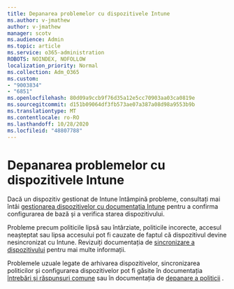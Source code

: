 ```yaml
---
title: Depanarea problemelor cu dispozitivele Intune
ms.author: v-jmathew
author: v-jmathew
manager: scotv
ms.audience: Admin
ms.topic: article
ms.service: o365-administration
ROBOTS: NOINDEX, NOFOLLOW
localization_priority: Normal
ms.collection: Adm_O365
ms.custom:
- "9003834"
- "6851"
ms.openlocfilehash: 80d09a9ccb9f76d35a12e5cc70903aa03ca0819e
ms.sourcegitcommit: d151b09064df3fb573ae07a387a08d98a9553b9b
ms.translationtype: MT
ms.contentlocale: ro-RO
ms.lasthandoff: 10/28/2020
ms.locfileid: "48807788"
---
```

# <a name="troubleshooting-problems-with-intune-devices"></a>Depanarea problemelor cu dispozitivele Intune

Dacă un dispozitiv gestionat de Intune întâmpină probleme, consultați mai întâi [gestionarea dispozitivelor cu documentația Intune](https://docs.microsoft.com/mem/intune/protect/endpoint-security-manage-devices) pentru a confirma configurarea de bază și a verifica starea dispozitivului.

Probleme precum politicile lipsă sau întârziate, politicile incorecte, accesul neașteptat sau lipsa accesului pot fi cauzate de faptul că dispozitivul devine nesincronizat cu Intune. Revizuiți documentația de [sincronizare a dispozitivului](https://docs.microsoft.com/mem/intune/remote-actions/device-sync) pentru mai multe informații.

Problemele uzuale legate de arhivarea dispozitivelor, sincronizarea politicilor și configurarea dispozitivelor pot fi găsite în documentația [întrebări și răspunsuri comune](https://docs.microsoft.com/mem/intune/configuration/device-profile-troubleshoot) sau în documentația de [depanare a politicii](https://docs.microsoft.com/mem/intune/configuration/troubleshoot-policies-in-microsoft-intune) .
